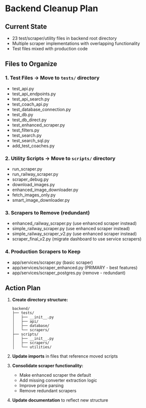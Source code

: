 # Backend Cleanup Plan

## Current State
- 23 test/scraper/utility files in backend root directory
- Multiple scraper implementations with overlapping functionality
- Test files mixed with production code

## Files to Organize

### 1. Test Files → Move to `tests/` directory
- test_api.py
- test_api_endpoints.py
- test_api_search.py
- test_coach_api.py
- test_database_connection.py
- test_db.py
- test_db_direct.py
- test_enhanced_scraper.py
- test_filters.py
- test_search.py
- test_search_sql.py
- add_test_coaches.py

### 2. Utility Scripts → Move to `scripts/` directory
- run_scraper.py
- run_railway_scraper.py
- scraper_debug.py
- download_images.py
- enhanced_image_downloader.py
- fetch_images_only.py
- smart_image_downloader.py

### 3. Scrapers to Remove (redundant)
- enhanced_railway_scraper.py (use enhanced scraper instead)
- simple_railway_scraper.py (use enhanced scraper instead)
- simple_railway_scraper_v2.py (use enhanced scraper instead)
- scraper_final_v2.py (migrate dashboard to use service scrapers)

### 4. Production Scrapers to Keep
- app/services/scraper.py (basic scraper)
- app/services/scraper_enhanced.py (PRIMARY - best features)
- app/services/scraper_postgres.py (remove - redundant)

## Action Plan

1. **Create directory structure:**
   ```
   backend/
   ├── tests/
   │   ├── __init__.py
   │   ├── api/
   │   ├── database/
   │   └── scrapers/
   ├── scripts/
   │   ├── __init__.py
   │   ├── scrapers/
   │   └── utilities/
   ```

2. **Update imports** in files that reference moved scripts

3. **Consolidate scraper functionality:**
   - Make enhanced scraper the default
   - Add missing converter extraction logic
   - Improve price parsing
   - Remove redundant scrapers

4. **Update documentation** to reflect new structure
